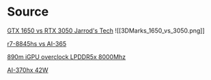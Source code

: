
# Source
[GTX 1650 vs RTX 3050 Jarrod's Tech](https://www.youtube.com/watch?v=lDWEKYA2zU0&t=772s)
![[3DMarks_1650_vs_3050.png]]

[r7-8845hs vs AI-365](https://www.youtube.com/watch?v=AVwS3A5D4oc&t=518s)

[890m iGPU overclock LPDDR5x 8000Mhz](https://www.youtube.com/watch?v=4dGn8DQI5pM&t=171s)

[AI-370hx 42W](https://www.youtube.com/watch?v=pdiC7HAeKMs)

#